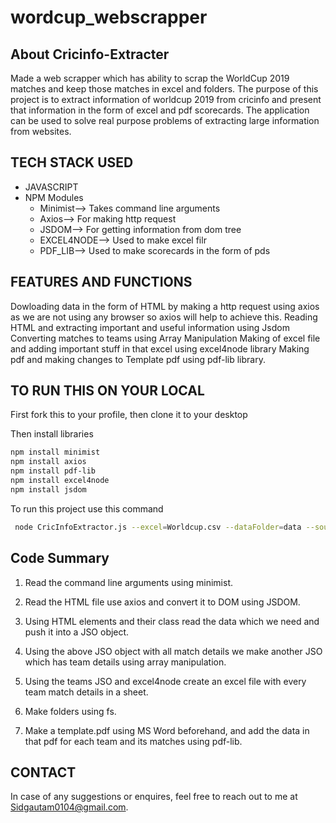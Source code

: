 # wordcup_webscrapper

## About Cricinfo-Extracter
Made a web scrapper which has ability to scrap the WorldCup 2019 matches and keep those matches in excel and folders.
The purpose of this project is to extract information of worldcup 2019 from cricinfo and present that information in the form of excel and pdf scorecards. The application can be used
to solve real purpose problems of extracting large information from websites.

## TECH STACK USED
 -  JAVASCRIPT
 -  NPM Modules
    -  Minimist--> Takes command line arguments
    -  Axios--> For making http request <br>
    -  JSDOM--> For getting information from dom tree
    -  EXCEL4NODE--> Used to make excel filr
    -  PDF_LIB--> Used to make scorecards in the form of pds
 
 ## FEATURES AND FUNCTIONS
 Dowloading data in the form of HTML by making a http request using axios as we are not using any browser so axios will help to achieve this.
 Reading HTML and extracting important and useful information using Jsdom
 Converting matches to teams using Array Manipulation
 Making of excel file and adding important stuff in that excel using excel4node library
 Making pdf and making changes to Template pdf using pdf-lib library.
 
 ## TO RUN THIS ON YOUR LOCAL
   First fork this to your profile, then clone it to your desktop
   
   Then install libraries 
   ```bash
  npm install minimist
  npm install axios
  npm install pdf-lib
  npm install excel4node
  npm install jsdom
  
  ```
  
  To run this project use this command
  
  ```bash
   node CricInfoExtractor.js --excel=Worldcup.csv --dataFolder=data --source="https://www.espncricinfo.com/series/icc-cricket-world-cup-2019-1144415/match-results" 

 ```
## Code Summary
1. Read the command line arguments using minimist.

2. Read the HTML file use axios and convert it to DOM using JSDOM.

3. Using HTML elements and their class read the data which we need and push it into a JSO object.

4. Using the above JSO object with all match details we make another JSO which has team details using array manipulation.

5. Using the teams JSO and excel4node create an excel file with every team match details in a sheet.

6. Make folders using fs.

7. Make a template.pdf using MS Word beforehand, and add the data in that pdf for each team and its matches using pdf-lib.


## CONTACT
In case of any suggestions or enquires, feel free to reach out to me at Sidgautam0104@gmail.com.
 
 



